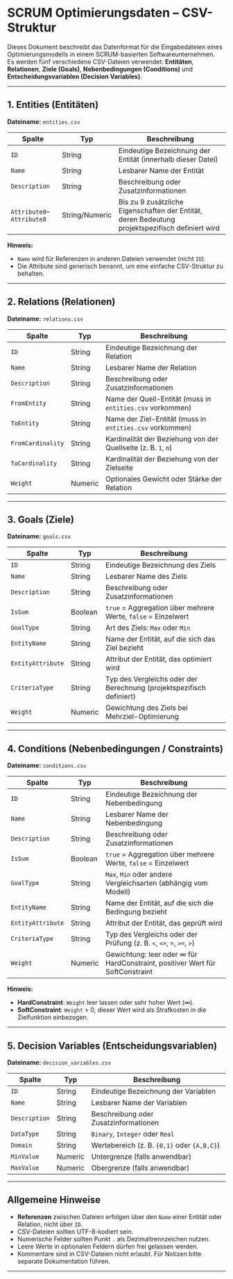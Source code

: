 # SCRUM Optimierungsdaten – CSV-Struktur

Dieses Dokument beschreibt das Datenformat für die Eingabedateien eines Optimierungsmodells in einem SCRUM-basierten Softwareunternehmen.  
Es werden fünf verschiedene CSV-Dateien verwendet: **Entitäten**, **Relationen**, **Ziele (Goals)**, **Nebenbedingungen (Conditions)** und **Entscheidungsvariablen (Decision Variables)**.

---

## 1. Entities (Entitäten)

**Dateiname:** `entities.csv`

| Spalte        | Typ     | Beschreibung |
|---------------|---------|--------------|
| `ID`          | String  | Eindeutige Bezeichnung der Entität (innerhalb dieser Datei) |
| `Name`        | String  | Lesbarer Name der Entität |
| `Description` | String  | Beschreibung oder Zusatzinformationen |
| `Attribute0`–`Attribute8` | String/Numeric | Bis zu 9 zusätzliche Eigenschaften der Entität, deren Bedeutung projektspezifisch definiert wird |

**Hinweis:**  
- `Name` wird für Referenzen in anderen Dateien verwendet (nicht `ID`).  
- Die Attribute sind generisch benannt, um eine einfache CSV-Struktur zu behalten.  

---

## 2. Relations (Relationen)

**Dateiname:** `relations.csv`

| Spalte           | Typ     | Beschreibung |
|------------------|---------|--------------|
| `ID`             | String  | Eindeutige Bezeichnung der Relation |
| `Name`           | String  | Lesbarer Name der Relation |
| `Description`    | String  | Beschreibung oder Zusatzinformationen |
| `FromEntity`     | String  | Name der Quell-Entität (muss in `entities.csv` vorkommen) |
| `ToEntity`       | String  | Name der Ziel-Entität (muss in `entities.csv` vorkommen) |
| `FromCardinality`| String  | Kardinalität der Beziehung von der Quellseite (z. B. `1`, `n`) |
| `ToCardinality`  | String  | Kardinalität der Beziehung von der Zielseite |
| `Weight`         | Numeric | Optionales Gewicht oder Stärke der Relation |

---

## 3. Goals (Ziele)

**Dateiname:** `goals.csv`

| Spalte           | Typ     | Beschreibung |
|------------------|---------|--------------|
| `ID`             | String  | Eindeutige Bezeichnung des Ziels |
| `Name`           | String  | Lesbarer Name des Ziels |
| `Description`    | String  | Beschreibung oder Zusatzinformationen |
| `IsSum`          | Boolean | `true` = Aggregation über mehrere Werte, `false` = Einzelwert |
| `GoalType`       | String  | Art des Ziels: `Max` oder `Min` |
| `EntityName`     | String  | Name der Entität, auf die sich das Ziel bezieht |
| `EntityAttribute`| String  | Attribut der Entität, das optimiert wird |
| `CriteriaType`   | String  | Typ des Vergleichs oder der Berechnung (projektspezifisch definiert) |
| `Weight`         | Numeric | Gewichtung des Ziels bei Mehrziel-Optimierung |

---

## 4. Conditions (Nebenbedingungen / Constraints)

**Dateiname:** `conditions.csv`

| Spalte           | Typ     | Beschreibung |
|------------------|---------|--------------|
| `ID`             | String  | Eindeutige Bezeichnung der Nebenbedingung |
| `Name`           | String  | Lesbarer Name der Nebenbedingung |
| `Description`    | String  | Beschreibung oder Zusatzinformationen |
| `IsSum`          | Boolean | `true` = Aggregation über mehrere Werte, `false` = Einzelwert |
| `GoalType`       | String  | `Max`, `Min` oder andere Vergleichsarten (abhängig vom Modell) |
| `EntityName`     | String  | Name der Entität, auf die sich die Bedingung bezieht |
| `EntityAttribute`| String  | Attribut der Entität, das geprüft wird |
| `CriteriaType`   | String  | Typ des Vergleichs oder der Prüfung (z. B. `<`, `<=`, `=`, `>=`, `>`) |
| `Weight`         | Numeric | Gewichtung: leer oder ∞ für HardConstraint, positiver Wert für SoftConstraint |

**Hinweis:**  
- **HardConstraint**: `Weight` leer lassen oder sehr hoher Wert (∞).  
- **SoftConstraint**: `Weight` > 0, dieser Wert wird als Strafkosten in die Zielfunktion einbezogen.

---

## 5. Decision Variables (Entscheidungsvariablen)

**Dateiname:** `decision_variables.csv`

| Spalte        | Typ     | Beschreibung |
|---------------|---------|--------------|
| `ID`          | String  | Eindeutige Bezeichnung der Variablen |
| `Name`        | String  | Lesbarer Name der Variablen |
| `Description` | String  | Beschreibung oder Zusatzinformationen |
| `DataType`    | String  | `Binary`, `Integer` oder `Real` |
| `Domain`      | String  | Wertebereich (z. B. `{0,1}` oder `{A,B,C}`) |
| `MinValue`    | Numeric | Untergrenze (falls anwendbar) |
| `MaxValue`    | Numeric | Obergrenze (falls anwendbar) |

---

## Allgemeine Hinweise

- **Referenzen** zwischen Dateien erfolgen über den `Name` einer Entität oder Relation, nicht über `ID`.  
- CSV-Dateien sollten UTF-8-kodiert sein.  
- Numerische Felder sollten Punkt `.` als Dezimaltrennzeichen nutzen.  
- Leere Werte in optionalen Feldern dürfen frei gelassen werden.  
- Kommentare sind in CSV-Dateien nicht erlaubt. Für Notizen bitte separate Dokumentation führen.

---
